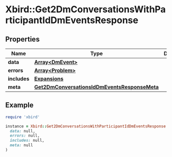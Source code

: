 # Xbird::Get2DmConversationsWithParticipantIdDmEventsResponse

## Properties

| Name | Type | Description | Notes |
| ---- | ---- | ----------- | ----- |
| **data** | [**Array&lt;DmEvent&gt;**](DmEvent.md) |  | [optional] |
| **errors** | [**Array&lt;Problem&gt;**](Problem.md) |  | [optional] |
| **includes** | [**Expansions**](Expansions.md) |  | [optional] |
| **meta** | [**Get2DmConversationsIdDmEventsResponseMeta**](Get2DmConversationsIdDmEventsResponseMeta.md) |  | [optional] |

## Example

```ruby
require 'xbird'

instance = Xbird::Get2DmConversationsWithParticipantIdDmEventsResponse.new(
  data: null,
  errors: null,
  includes: null,
  meta: null
)
```

